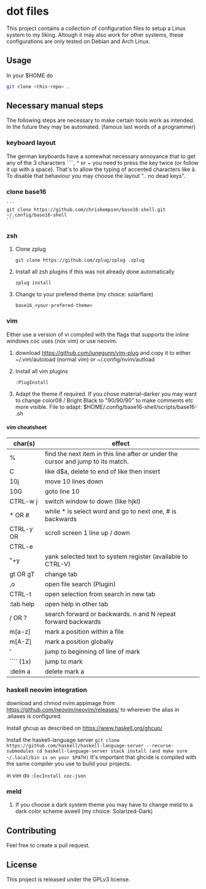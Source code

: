 # dot files
This project contains a collection of configuration files to setup a Linux system to my liking.
Altough it may also work for other systems, these configurations are only tested on Debian and Arch Linux.

## Usage
In your $HOME do 
```sh 
git clone <this-repo> . 
```

## Necessary manual steps
The following steps are necessary to make certain tools work as intended.
In the future they may be automated. (famous last words of a programmer)

### keyboard layout
The german keyboards have a somewhat necessary annoyance that to get any of the 3 characters ````, ^ or ~ you need to press the key twice (or follow it up with a space).
That's to allow the typing of accented characters like ã.
To disable that behaviour you may choose the layout ".. no dead keys".

### clone base16
    ```
    git clone https://github.com/chriskempson/base16-shell.git ~/.config/base16-shell
    ```

### zsh
1. Clone zplug
    ```
    git clone https://github.com/zplug/zplug .zplug
    ```
2. Install all zsh plugins if this was not already done automatically
    ``` 
    zplug install 
    ```

3. Change to your prefered theme (my choice: solarflare)
    ```
    base16_<your-prefered-theme>
    ```

### vim
Either use a version of vi compiled with the flags that supports the inline windows coc uses (nox vim) or use neovim.
1. download https://github.com/junegunn/vim-plug and copy it to either ~/.vim/autoload (normal vim) or ~/.config/nvim/autload
2. Install all vim plugins
    ``` 
    :PlugInstall 
    ```

3. Adapt the theme if required. If you chose material-darker you may want to change color08 / Bright Black to "90/90/90" to make comments etc more visible. File to adapt: $HOME/.config/base16-shell/scripts/base16- <your-prefered-theme> .sh

#### vim cheatsheet
| char(s)       | effect |
|---------------|--------|
| %             | find the next item in this line after or under the cursor and jump to its match. |
| C             | like d$a, delete to end of like then insert |
| 10j           | move 10 lines down
| 10G           | goto line 10 |
| CTRL-w j      | switch window to down (like hjkl)
| * OR #        | while * is select word and go to next one, # is backwards |
| CTRL-y OR     | scroll screen 1 line up / down |
| CTRL-e        | |
| "+y           | yank selected text to system register (available to CTRL-V) |
| gt OR gT      | change tab |
| ,o            | open file search (Plugin) |
| CTRL-t        | open selection from search in new tab |
| :tab help     | open help in other tab |
| / OR ?        | search forward or backwards. n and N repeat forward backwards |
| m[a-z]        | mark a position within a file |
| m[A-Z]        | mark a position globally |
| '             | jump to beginning of line of mark |
| ```` (1x)     | jump to mark |
| :delm a       | delete mark a |

### haskell neovim integration
download and chmod nvim.appimage from https://github.com/neovim/neovim/releases/ to wherever the alias in .aliases is configured.

Install ghcup as described on https://www.haskell.org/ghcup/

Install the haskell-language server
    ```
    git clone https://github.com/haskell/haskell-language-server --recurse-submodules
    cd haskell-language-server
    stack install (and make sure ~/.local/bin is on your $PATH)
    ```
It's important that ghcide is compiled with the same compiler you use to build your projects.

in vim do ```:CocInstall coc-json```


### meld
1. If you choose a dark system theme you may have to change meld to a dark color scheme aswell (my choice: Solarized-Dark)

## Contributing
Feel free to create a pull request.

## License
This project is released under the GPLv3 license.
